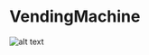# VendingMachine

![alt text](https://github.com/Exilic/VendingMachine/VendingMachine.svg?raw=true)
